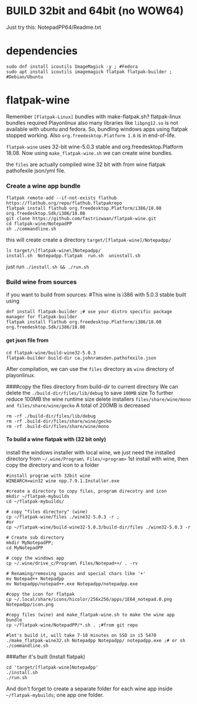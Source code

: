 # BUILD 32bit and 64bit (no WOW64)
Just try this: NotepadPP64/Readme.txt

# dependencies
```
sudo dnf install icoutils ImageMagick -y ; #Fedora
sudo apt install icoutils imagemagick flatpak flatpak-builder ; #Debian/Ubuntu
```

# flatpak-wine

Remember `[Flatpak-Linux]` bundles with make-flatpak.sh? flatpak-linux bundles required Playonlinux also many libraries like `libpng12.so` is not available with ubuntu and fedora. So, bundling windows apps using flatpak stopped working. Also `org.freedesktop.Platform 1.6` is in end-of-life.

`flatpak-wine` uses 32-bit wine-5.0.3 stable and org.freedesktop.Platform 18.08. Now using `make_flatpak-wine.sh` we can create wine bundles.

the `files` are actually compiled wine 32 bit with  from wine flatpak pathofexile json/yml file.

### Create a wine app bundle
```
flatpak remote-add --if-not-exists flathub https://flathub.org/repo/flathub.flatpakrepo
flatpak install flathub org.freedesktop.Platform/i386/18.08 org.freedesktop.Sdk/i386/18.08
git clone https://github.com/fastrizwaan/flatpak-wine.git
cd flatpak-wine/NotepadPP
sh ./commandline.sh
```
this will create create a directory `target/[flatpak-wine]/Notepadpp/`
```
ls target/\[flatpak-wine\]Notepadpp/
install.sh  Notepadpp.flatpak  run.sh  uninstall.sh
```
just run `./install.sh && ./run.sh` 

### Build wine from sources
if you want to build from sources:
#This wine is i386 with 5.0.3 stable built using 
```
dnf install flatpak-builder ;# use your distro specific package manager for flatpak-builder
flatpak install flathub org.freedesktop.Platform/i386/18.08 org.freedesktop.Sdk/i386/18.08
```
#### get json file from 

```
cd flatpak-wine/build-wine32-5.0.3
flatpak-builder build-dir ca.johnramsden.pathofexile.json
```
After compilation, we can use the `files` directory as `wine` directory of playonlinux.

####copy the files directory from build-dir to current directory 
We can delete the `./build-dir/files/lib/debug` to save `100MB` size
To further reduce 100MB the wine runtime size delete installers `files/share/wine/mono and files/share/wine/gecko`
A total of 200MB is decreased
```
rm -rf ./build-dir/files/lib/debug
rm -rf .build-dir/files/share/wine/gecko
rm -rf .build-dir/files/share/wine/mono
```

#### To build a wine flatpak with (32 bit only)
install the windows installer with local wine, we just need the installed directory from `~/.wine/Program\ Files/<program>`
1st install with wine, then copy the directory and icon to a folder
```
#install program with 32bit wine
WINEARCH=win32 wine npp.7.9.1.Installer.exe

#create a directory to copy files, program direcotry and icon
mkdir ~/flatpak-mybuilds
cd ~/flatpak-mybuilds/

# copy "files directory" (wine)
cp ~/flatpak-wine/files ./wine32-5.0.3 -r ; 
#or 
cp ~/flatpak-wine/build-wine32-5.0.3/build-dir/files ./wine32-5.0.3 -r

# Create sub directory
mkdir MyNotepadPP;
cd MyNotepadPP

# copy the windows app
cp ~/.wine/drive_c/Program\ Files/Notepad++/ . -rv

# Renaming/removing spaces and special chars like '+'
mv Notepad++ Notepadpp
mv Notepadpp/notepad++.exe Notepadpp/notepadpp.exe

#copy the icon for flatpak
cp ~/.local/share/icons/hicolor/256x256/apps/1E64_notepad.0.png Notepadpp/icon.png

#copy files (wine) and make_flatpak-wine.sh to make the wine app bundle
cp ~/flatpak-wine/NotepadPP/*.sh . ;#from git repo

#let's build it, will take 7-10 minutes on SSD in i5 5470
./make_flatpak-wine32.sh Notepadpp Notepadpp/ notepadpp.exe ;# or sh ./commandline.sh
```

###after it's built (Install flatpak)
```
cd 'target/[flatpak-wine]Notepadpp'
./install.sh
./run.sh
```
And don't forget to create a separate folder for each wine app inside `~/flatpak-mybuilds`; one app one folder.
